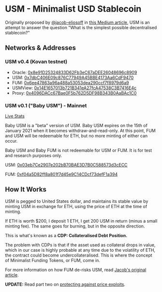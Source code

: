 # USM - Minimalist USD Stablecoin

Originally proposed by [@jacob-eliosoff](https://github.com/jacob-eliosoff) in [this Medium article](https://medium.com/@jacob.eliosoff/whats-the-simplest-possible-decentralized-stablecoin-4a25262cf5e8), USM is an attempt to answer the question "What is the simplest possible decentralised stablecoin?"

## Networks & Addresses

### USM v0.4 (Kovan testnet)

 - Oracle: [0x8e91D25324833D62Fb3eC67aDEE26048696c8909](https://kovan.etherscan.io/address/0x8e91D25324833D62Fb3eC67aDEE26048696c8909)
 - USM: [0x7dbC406E09c876C77949A45BBE4173Aa6CdF9470](https://kovan.etherscan.io/address/0x7dbC406E09c876C77949A45BBE4173Aa6CdF9470)
 - FUM: [0x6ee47863a96a488a53053dea290ccf7f8979d6a9](https://kovan.etherscan.io/address/0x6ee47863a96a488a53053dea290ccf7f8979d6a9)
 - USMView: [0x14E1657013b721B341eA27fcA47538C3B7416E4c](https://kovan.etherscan.io/address/0x14E1657013b721B341eA27fcA47538C3B7416E4c)
 - Proxy: [0x4096DACc67Bae0F5b762D5DF98B343B0AaBAc1C0](https://kovan.etherscan.io/address/0x4096DACc67Bae0F5b762D5DF98B343B0AaBAc1C0)

### USM v0.1 ("Baby USM") - Mainnet

[Live Stats](https://usmfum.github.io/USM-Stats/)

Baby USM is a "beta" version of USM. Baby USM expires on the 15th of January 2021 when it becomes withdraw-and-read-only. At this point, FUM and USM will be redeemable for ETH, but no more minting of either can occur.

Baby USM and Baby FUM is not redeemable for USM or FUM. It is for test and research purposes only.

USM: [0x03eb7Ce2907e202bB70BAE3D7B0C588573d3cECC](https://etherscan.io/address/0x03eb7Ce2907e202bB70BAE3D7B0C588573d3cECC)

FUM: [0xf04a5D82ff8a801f7d45e9C14CDcf73defF1a394](https://etherscan.io/address/0xf04a5D82ff8a801f7d45e9C14CDcf73defF1a394)

## How It Works

USM is pegged to United States dollar, and maintains its stable value by minting USM in exchange for ETH, using the price of ETH at the time of minting.

If ETH is worth $200, I deposit 1 ETH, I get 200 USM in return (minus a small minting fee). The same goes for burning, but in the opposite direction.

This is what's known as a **CDP: Collateralised Debt Position.**

The problem with CDPs is that if the asset used as collateral drops in value, which in our case is highly probable at any time due to the volatility of ETH, the contract could become undercollateralised. This is where the concept of Minimalist Funding Tokens, or FUM, come in.

For more information on how FUM de-risks USM, read [Jacob's original article](https://medium.com/@jacob.eliosoff/whats-the-simplest-possible-decentralized-stablecoin-4a25262cf5e8).

**UPDATE:** Read part two on [protecting against price exploits](https://medium.com/@jacob.eliosoff/usm-minimalist-stablecoin-part-2-protecting-against-price-exploits-a16f55408216).
